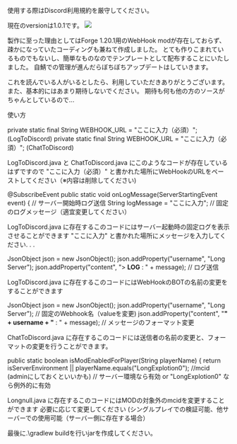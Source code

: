 使用する際はDiscord利用規約を厳守してください。

現在のversionは1.0.1です。
<img src="https://img.shields.io/badge/-500%E3%83%94%E3%82%AF%E3%82%BB%E3%83%AB-N3h81f.svg?logo=500%E3%83%94%E3%82%AF%E3%82%BB%E3%83%AB&style=%E5%B9%B3%E3%82%89%E3%81%AA%E5%9B%9B%E8%A7%92%E5%BD%A2">

製作に至った理由としてはForge 1.20.1用のWebHook modが存在しておらず、疎かになっていたコーディングも兼ねて作成しました。
とても作りこまれているものでもないし、簡単なものなのでテンプレートとして配布することにいたしました。
自鯖での管理が進んだらぼちぼちアップデートはしていきます。

これを読んでいる人がいるとしたら、利用していただきありがとうございます。
また、基本的にはあまり期待しないでください。
期待も何も他の方のソースがちゃんとしているので...




使い方

private static final String WEBHOOK_URL = "ここに入力（必須）"; (LogToDiscord)
private static final String WEBHOOK_URL = "ここに入力（必須）"; (ChatToDiscord)

LogToDiscord.java と ChatToDiscord.java にこのようなコードが存在しているはずですので
"ここに入力（必須）"
と書かれた場所にWebHookのURLをペーストしてください（※内容は削除してください)


@SubscribeEvent
    public static void onLogMessage(ServerStartingEvent event) {  // サーバー開始時ログ送信
        String logMessage = "ここに入力"; // 固定のログメッセージ（適宜変更してください）


LogToDiscord.java に存在するこのコードにはサーバー起動時の固定ログを表示させることができます
"ここに入力"
と書かれた場所にメッセージを入力してください. . .


JsonObject json = new JsonObject();
            json.addProperty("username", "Long Server");
            json.addProperty("content", "> **LOG** : " + message); // ログ送信

LogToDiscord.java に存在するこのコードにはWebHookのBOTの名前の変更をすることができます


JsonObject json = new JsonObject();
            json.addProperty("username", "Long Server"); // 固定のWebhook名（valueを変更)
            json.addProperty("content", "**" + username + "** : " + message); // メッセージのフォーマット変更

ChatToDiscord.java に存在するこのコードには送信者の名前の変更と、フォーマットの変更を行うことができます。



public static boolean isModEnabledForPlayer(String playerName) {
        return isServerEnvironment || playerName.equals("LongExplotion0"); //mcid (adminにしておくといいかも)
        // サーバー環境なら有効 or "LongExplotion0" なら例外的に有効

Longnull.java に存在するこのコードにはMODの対象外のmcidを変更することができます
必要に応じて変更してください
(シングルプレイでの検証可能、他サーバーでの使用可能（サーバー側に存在する場合）



最後に.\gradlew buildを行いjarを作成してください。
